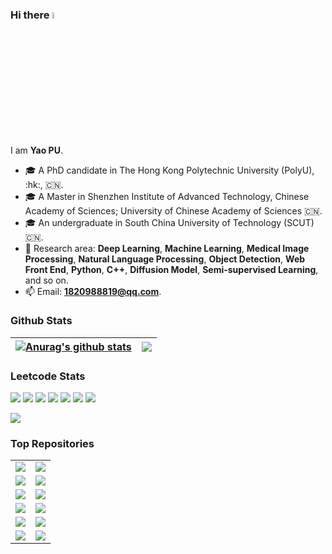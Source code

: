 ### Hi there <a href="https://www.gautamkrishnar.com/"><img src="https://media.giphy.com/media/hvRJCLFzcasrR4ia7z/giphy.gif" width="5%"></a>

I am **Yao PU**. 

- :mortar_board: A PhD candidate in The Hong Kong Polytechnic University (PolyU), :hk:, :cn:.
- :mortar_board: A Master in Shenzhen Institute of Advanced Technology, Chinese Academy of Sciences; University of Chinese Academy of Sciences :cn:.
- :mortar_board: An undergraduate in South China University of Technology (SCUT) :cn:.
- :microscope: Research area: **Deep Learning**, **Machine Learning**, **Medical Image Processing**, **Natural Language Processing**, **Object Detection**, **Web Front End**, **Python**, **C++**, **Diffusion Model**, **Semi-supervised Learning**, and so on.
- :mailbox: Email: [**1820988819@qq.com**](mailto:1820988819@qq.com).

### Github Stats

| <a href="https://github.com/Allenem"><img align="center" src="https://github-readme-stats.vercel.app/api?username=Allenem&show_icons=true&include_all_commits=true&theme=buefy&hide_border=true" alt="Anurag's github stats" /></a> | <a href="https://github.com/Allenem"><img align="center" src="https://github-readme-stats.vercel.app/api/top-langs/?username=Allenem&layout=compact&theme=buefy&hide_border=true" /></a> |
| - | - |

### Leetcode Stats

[![](https://leetcode-badge.haozibi.dev/v1cn/allenem.svg?logo=leetcode)](https://leetcode.cn/u/allenem/) 
[![](https://leetcode-badge.haozibi.dev/v1cn/ranking/allenem.svg?logo=leetcode)](https://leetcode.cn/u/allenem/) 
[![](https://leetcode-badge.haozibi.dev/v1cn/solved/allenem.svg?logo=leetcode)](https://leetcode.cn/u/allenem/) 
[![](https://leetcode-badge.haozibi.dev/v1cn/solved-rate/allenem.svg?logo=leetcode)](https://leetcode.cn/u/allenem/) 
[![](https://leetcode-badge.haozibi.dev/v1cn/accepted/allenem.svg?logo=leetcode)](https://leetcode.cn/u/allenem/) 
[![](https://leetcode-badge.haozibi.dev/v1cn/accepted-rate/allenem.svg?logo=leetcode)](https://leetcode.cn/u/allenem/)
[![](https://leetcode-badge.haozibi.dev/v1cn/card/question-process/allenem.svg?lang=en&logo=leetcode)](https://leetcode.cn/u/allenem/)
<!--[![](https://leetcode-badge.haozibi.dev/v1cn/card/contest-ranking/allenem.svg?logo=leetcode)](https://leetcode.cn/u/allenem/)-->
[![](https://leetcode-badge.haozibi.dev/v1cn/chart/submission-calendar/allenem.svg?type=past-year&color=yellow&logo=leetcode)](https://leetcode.cn/u/allenem/)

### Top Repositories

<table>
   <tr>
      <td><a href="https://github.com/Allenem/DDPM"><img align="center" src="https://github-readme-stats.vercel.app/api/pin/?username=Allenem&repo=DDPM&theme=buefy" /></a></td>
      <td><a href="https://github.com/Allenem/SSL4DSA"><img align="center" src="https://github-readme-stats.vercel.app/api/pin/?username=Allenem&repo=SSL4DSA&theme=buefy" /></a></td>
   </tr>
   <tr>
      <td><a href="https://github.com/Allenem/MedicalImage"><img align="center" src="https://github-readme-stats.vercel.app/api/pin/?username=Allenem&repo=MedicalImage&theme=buefy"/></a></td>
      <td><a href="https://github.com/Allenem/PatternRecognition"><img align="center" src="https://github-readme-stats.vercel.app/api/pin/?username=Allenem&repo=PatternRecognition&theme=buefy" /></a></td>
   </tr>
   <tr>
      <td><a href="https://github.com/Allenem/DeepLearningCourse"><img align="center" src="https://github-readme-stats.vercel.app/api/pin/?username=Allenem&repo=DeepLearningCourse&theme=buefy" /></a></td>
      <td><a href="https://github.com/Allenem/transformer"><img align="center" src="https://github-readme-stats.vercel.app/api/pin/?username=Allenem&repo=transformer&theme=buefy" /></a></td>
   </tr>
   <tr>
      <td><a href="https://github.com/Allenem/YOLOv3SPP"><img align="center" src="https://github-readme-stats.vercel.app/api/pin/?username=Allenem&repo=YOLOv3SPP&theme=buefy" /></a></td>
      <td><a href="https://github.com/Allenem/graduation-design"><img align="center" src="https://github-readme-stats.vercel.app/api/pin/?username=Allenem&repo=graduation-design&theme=buefy" /></a></td>
   </tr>
   <tr>
      <td><a href="https://github.com/Allenem/CapitalManagementSystem"><img align="center" src="https://github-readme-stats.vercel.app/api/pin/?username=Allenem&repo=CapitalManagementSystem&theme=buefy" /></a></td>
      <td><a href="https://github.com/Allenem/DIPhomework"><img align="center" src="https://github-readme-stats.vercel.app/api/pin/?username=Allenem&repo=DIPhomework&theme=buefy" /></a></td>
   </tr>
   <tr>
      <td><a href="https://github.com/Allenem/GitHubNoteBook"><img align="center" src="https://github-readme-stats.vercel.app/api/pin/?username=Allenem&repo=GitHubNoteBook&theme=buefy" /></a></td>
      <td><a href="https://github.com/Allenem/LeetCode"><img align="center" src="https://github-readme-stats.vercel.app/api/pin/?username=Allenem&repo=LeetCode&theme=buefy" /></a></td>
   </tr>
</table>

<!-- 

[![github stats](https://github-readme-stats.vercel.app/api?username=Allenem&show_icons=true&theme=radical)](https://github.com/Allenem)

[![lazy status](https://github-readme-stats.vercel.app/api/top-langs/?username=Allenem&layout=compact&theme=radical)](https://github.com/Allenem)

[![github stats](https://github-readme-stats.vercel.app/api?username=Allenem&show_icons=true&theme=radical&bg_color=30,e96443,904e95&title_color=fff)](https://github.com/Allenem)

**Allenem/Allenem** is a ✨ _special_ ✨ repository because its `README.md` (this file) appears on your GitHub profile.👋

Here are some ideas to get you started:

- 🔭 I’m currently working on ...
- 🌱 I’m currently learning ...
- 👯 I’m looking to collaborate on ...
- 🤔 I’m looking for help with ...
- 💬 Ask me about ...
- 📫 How to reach me: ...
- 😄 Pronouns: ...
- ⚡ Fun fact: ...

- :seedling: I’m currently working on **Diffusion Model**, **Semi-supervised Learning**, **Vascular Segmentation**.
- :speech_balloon: Ask me anything related to **DeepLearning**, **MachineLearning**, **MedicalImageAnalysis**, **NaturalLanguageProcessing**, **ObjectDetection**, **WebFrontEnd**.
- :dancers: I’m looking to collaborate with partners on the similar research area.
- :mailbox: How to reach me: [**1820988819@qq.com**](mailto:1820988819@qq.com).
-->
